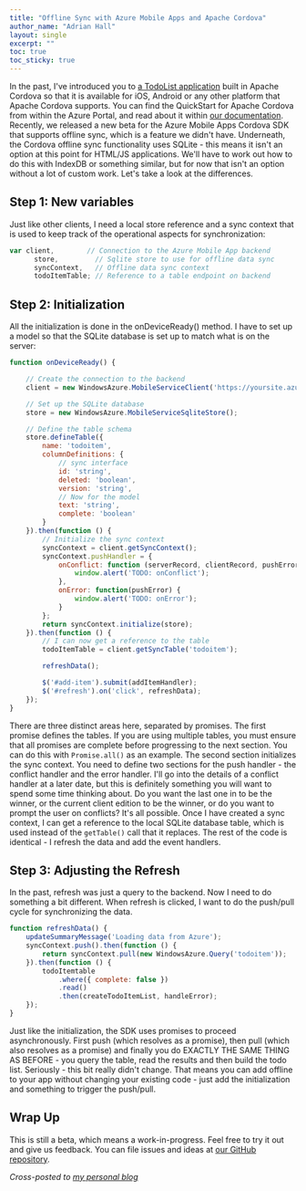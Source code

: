 ```yaml
---
title: "Offline Sync with Azure Mobile Apps and Apache Cordova"
author_name: "Adrian Hall"
layout: single
excerpt: ""
toc: true
toc_sticky: true
---
```


In the past, I've introduced you to [a TodoList application](http://shellmonger.com/2016/04/04/30-days-of-zumo-v2-azure-mobile-apps-day-3-azure-ad-authentication/) built in Apache Cordova so that it is available for iOS, Android or any other platform that Apache Cordova supports. You can find the QuickStart for Apache Cordova from within the Azure Portal, and read about it within [our documentation](https://azure.microsoft.com/documentation/articles/app-service-mobile-cordova-get-started/). Recently, we released a new beta for the Azure Mobile Apps Cordova SDK that supports offline sync, which is a feature we didn't have. Underneath, the Cordova offline sync functionality uses SQLite - this means it isn't an option at this point for HTML/JS applications. We'll have to work out how to do this with IndexDB or something similar, but for now that isn't an option without a lot of custom work. Let's take a look at the differences.

## Step 1: New variables

Just like other clients, I need a local store reference and a sync context that is used to keep track of the operational aspects for synchronization:

```js
var client,        // Connection to the Azure Mobile App backend
      store,         // Sqlite store to use for offline data sync
      syncContext,   // Offline data sync context
      todoItemTable; // Reference to a table endpoint on backend
```

## Step 2: Initialization

All the initialization is done in the onDeviceReady() method. I have to set up a model so that the SQLite database is set up to match what is on the server:

```js
function onDeviceReady() {

    // Create the connection to the backend
    client = new WindowsAzure.MobileServiceClient('https://yoursite.azurewebsites.net');

    // Set up the SQLite database
    store = new WindowsAzure.MobileServiceSqliteStore();

    // Define the table schema
    store.defineTable({
        name: 'todoitem',
        columnDefinitions: {
            // sync interface
            id: 'string',
            deleted: 'boolean',
            version: 'string',
            // Now for the model
            text: 'string',
            complete: 'boolean'
        }
    }).then(function () {
        // Initialize the sync context
        syncContext = client.getSyncContext();
        syncContext.pushHandler = {
            onConflict: function (serverRecord, clientRecord, pushError) {
                window.alert('TODO: onConflict');
            },
            onError: function(pushError) {
                window.alert('TODO: onError');
            }
        };
        return syncContext.initialize(store);
    }).then(function () {
        // I can now get a reference to the table
        todoItemTable = client.getSyncTable('todoitem');

        refreshData();

        $('#add-item').submit(addItemHandler);
        $('#refresh').on('click', refreshData);
    });
}
```

There are three distinct areas here, separated by promises. The first promise defines the tables. If you are using multiple tables, you must ensure that all promises are complete before progressing to the next section. You can do this with `Promise.all()` as an example. The second section initializes the sync context. You need to define two sections for the push handler - the conflict handler and the error handler. I'll go into the details of a conflict handler at a later date, but this is definitely something you will want to spend some time thinking about. Do you want the last one in to be the winner, or the current client edition to be the winner, or do you want to prompt the user on conflicts? It's all possible. Once I have created a sync context, I can get a reference to the local SQLite database table, which is used instead of the `getTable()` call that it replaces. The rest of the code is identical - I refresh the data and add the event handlers.

## Step 3: Adjusting the Refresh

In the past, refresh was just a query to the backend. Now I need to do something a bit different. When refresh is clicked, I want to do the push/pull cycle for synchronizing the data.

```js
function refreshData() {
    updateSummaryMessage('Loading data from Azure');
    syncContext.push().then(function () {
        return syncContext.pull(new WindowsAzure.Query('todoitem'));
    }).then(function () {
        todoItemtable
            .where({ complete: false })
            .read()
            .then(createTodoItemList, handleError);
    });
}
```

Just like the initialization, the SDK uses promises to proceed asynchronously. First push (which resolves as a promise), then pull (which also resolves as a promise) and finally you do EXACTLY THE SAME THING AS BEFORE - you query the table, read the results and then build the todo list. Seriously - this bit really didn't change. That means you can add offline to your app without changing your existing code - just add the initialization and something to trigger the push/pull.

## Wrap Up

This is still a beta, which means a work-in-progress. Feel free to try it out and give us feedback. You can file issues and ideas at [our GitHub repository](https://github.com/azure/azure-mobile-apps-js-client/issues).

*Cross-posted to [my personal blog](http://wp.me/p6gQt8-2oB)*
